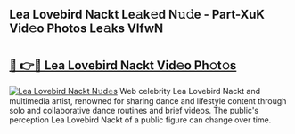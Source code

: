 ## Lea Lovebird Nackt Le𝚊k𝚎d N𝚞𝚍e - Part-XuK Vid𝚎o Photos Le𝚊ks VlfwN

# <h2><a href="http://fb8p4wr.evod.top/?m=Lea+Lovebird+Nackt">🔗 👉🔴 Lea Lovebird Nackt Vid𝚎o Ph𝚘t𝚘s</a></h2>

[![Lea Lovebird Nackt N𝚞d𝚎s](https://i.imgur.com/8V9OHl7.gif)](http://fb8p4wr.evod.top/?m=Lea+Lovebird+Nackt)
Web celebrity Lea Lovebird Nackt and multimedia artist, renowned for sharing dance and lifestyle content through solo and collaborative dance routines and brief videos. The public's perception Lea Lovebird Nackt of a public figure can change over time. 
